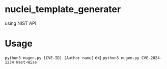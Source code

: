 # nuclei_template_generater
using NIST API


# Usage
`python3 nugen.py [CVE-ID] [Author name]`
ex) `python3 nugen.py CVE-2024-1234 West-Wise`